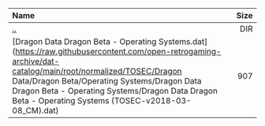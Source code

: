 |Name|Size|
|:---|---:|
|[..](../index.html)|DIR|
|[Dragon Data Dragon Beta - Operating Systems.dat](https://raw.githubusercontent.com/open-retrogaming-archive/dat-catalog/main/root/normalized/TOSEC/Dragon Data/Dragon Beta/Operating Systems/Dragon Data Dragon Beta - Operating Systems/Dragon Data Dragon Beta - Operating Systems (TOSEC-v2018-03-08_CM).dat)|907|
